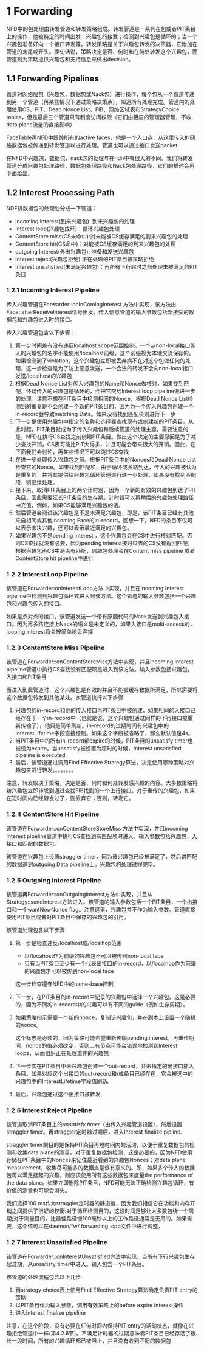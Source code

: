 # 1 Forwarding

NFD中的包处理由转发管道和转发策略组成。转发管道是一系列在包或者PIT条目上的操作，他被特定的时间出发：兴趣包的接受；检测到兴趣包是循环的；当一个兴趣包准备好向一个接口转发等。转发策略是关于兴趣包转发的决策器，它附加在管道的末尾或开头。换句话说，策略决定是否、何时和在何处转发这个兴趣包，而管道则为策略提供兴趣包和支持信息来做出decision。

## 1.1 Forwarding Pipelines

管道对网络层包（兴趣包，数据包或Nack包）进行操作，每个包从一个管道传递到另一个管道（再某些情况下通过策略决策点），知道所有处理完成。管道内的处理使用CS、PIT、Dead Nonce List、FIB、网络区域表和StrategyChoice tables，但是最后三个管道只有制度访问权限（它们由相应的管理器管理，不收data plane流量的直接影响）

FaceTable再NFD中跟踪所有的active faces，他是一个入口点，从这里传入的网络数据包被传递到转发管道以进行处理。管道也可以通过接口发送packet

在NFD中兴趣包，数据包，nack包的处理与在ndn中有很大的不同。我们将转发管道分成兴趣包处理路径，数据包处理路径和Nack包处理路径，它们的描述会再下面给出。

## 1.2 Interest Processing Path

NDF讲数据包的处理划分成一下管道：

- incoming Interest(到来兴趣包): 到来兴趣包的处理
- Interest loop(兴趣包成环)：循环兴趣包处理
- ContentStore miss(CS未命中):对未能被CS缓存满足的到来兴趣包的处理
- ContentStore hit(CS命中)：对能被CS缓存满足的到来兴趣包的处理
- outgoing Interest(外出兴趣包): 准备和发送兴趣包
- Interest reject(兴趣包拒绝):正在处理的PIT条目被策略拒绝
- Interest unsatisfied(未满足兴趣包)：再所有下行超时之前处理未被满足的PIT条目

### 1.2.1 Incoming Interest Pipeline

传入兴趣管道在Forwarder::onInComingInterest 方法中实现，该方法由Face::afterReceiveInterest信号出发。传入信息管道的输入参数包括新接受的数据包和兴趣包进入时的接口。

传入兴趣管道包含以下步骤：

1. 第一步时间差有没有违反localhost scope范围控制。一个从non-local接口传入的兴趣包的名字不能使用/localhost前缀，这个前缀视为本地交流保存的。如果检测到了violation，这个兴趣包立即被丢弃病不在对这个包做任何的处理，这一步检查是为了防止恶意发送，一个合法的转发不会向non-local接口发送/localhost的兴趣包
2. 根据Dead Nonce List对传入兴趣包的Name和Nonce做核对，如果找到匹配，怀疑传入的兴趣包是循环的，会把它交给Interest loop pipeline做进一步的处理。注意不想在PIT条目中检测相同的Nonce，根据Dead Nonce List检测到的重复是不会创建一个新的PIT条目的，因为为一个传入兴趣包创建一个in-record会导致matching Data。如果没有找到匹配项则进行下一步
3. 下一步是使用兴趣包中指定的名称和选择器查找现有或创建新的PIT条目。从此时起，PIT条目就成为了传入兴趣包和后续管道的处理主题。需要注意的是，NFD在执行CS查找之前创建PIT条目。做出这个决定的主要原因是为了减少查找开销，CS表可能比PIT大得多，并且可能会带来很大的开销。因此，在下面我们会讨论，再某些情况下可以跳过CS查找
4. 在进一步处理传入兴趣包之前。根据PIT条目中的Nonces和Dead Nonce List检查它的Nonce。如果找到匹配项，由于循环或多路到达，传入的兴趣被认为是重复的，并将其提供给兴趣包循环管道进行进一步处理。如果没有找到匹配项，则继续处理。
5. 接下来，取消PIT条目上的两个计时器，因为一个新的有效的兴趣包到达了PIT条目，因此需要延长PIT条目的生存期。计时器可以再稍后的兴趣包处理路径中充值，例如，如果CS能够满足兴趣包的话。
6. 然后管道会测试该兴趣包是不是未满足兴趣包，即是，该PIT条目已经有其他来自相同或其他incoming Face的in-record。回想一下，NFD的条目不仅可以表示未决兴趣，还可以表示最近满足的兴趣包。
7. 如果兴趣包不是pending interest ，这个兴趣包会在CS中进行核对匹配。否则CS查找就没有必要，因为pending interest按时过去的CS没有返回匹配。根据兴趣包再CS中是否有匹配，兴趣包处理会在Content miss pipeline 或者 ContentStore hit pipeline中进行

### 1.2.2 Interest Loop Pipeline

该管道在Forwarder:onInterestLoop方法中实现，并且在incoming Interest pipeline中检测到兴趣包循环式进入到该方法。这个管道的输入参数包括一个兴趣包和兴趣包传入的接口。

如果是点对点的接口，该管道发送一个带有原因代码的Nack发送到兴趣包入接口。因为再多路连接上Nack的语义是未定义的，如果入接口是multi-access的，looping interest将会被简单地丢弃掉

### 1.2.3 ContentStore Miss Pipeline

该管道在Forwarder::onContentStoreMiss方法中实现，并且incoming Interest pipeline管道中执行CS查找没有匹配项是进入到该方法。输入参数包括兴趣包，入接口和PIT条目

当进入到此管道时，这个兴趣包是有效的并且不能被缓存数据所满足，所以需要将这个数据包转发到其他某处。次管道执行以下步骤：

1. 兴趣包的in-record和他的传入接口再PIT条目中被创建，如果相同的入接口已经存在于一个in-record中（也就是说，这个兴趣包通过同样的下行接口被重新传输了），他只是简单刷新。in-record的过期时间有兴趣包中的InterestLifetime字段直接控制。如果这个字段被省略了，那么默认值是4s。
2. 当PIT条目中的所有in-record都expire的时候，PIT条目的unsatisfy timer也被设为expire。当unsatisfy被设置为超时的时候，Interest unsatisfied pipeline is executed
3. 最后，该管道通过调用Find Effective Strategy算法，决定使用哪种策略对兴趣包来进行转发。。。。。。。。

注意，转发取决于策略，决定是否、何时和何处转发感兴趣的内容。大多数策略将新兴趣包立即转发到通过查找FIB找到的一个上行接口。对于重传的兴趣包，如果在短时间内已经转发过了，则丢弃它；否则，转发它。

### 1.2.4 ContentStore Hit Pipeline

该管道在Forwarder::onContentStoreStoreMiss 方法中实现，并且incoming Interest pipeline管道中执行CS查找到有匹配项时进入。输入参数包括兴趣包，入接口和匹配的数据包。

该管道在兴趣包上设置straggler timer，因为该兴趣包已经被满足了，然后讲匹配的数据送到outgoing Data pipeline上。兴趣包的处理过程完毕。

### 1.2.5 Outgoing Interest Pipeline

该管道再Forwarder::onOutgoingInterest方法中实现，并且从Strategy::sendInterest方法进入。该管道的输入参数包括一个PIT条目，一个出接口和一个wantNewNonce flag。注意这里，兴趣包并不作为输入参数。管道直接使用PIT条目或者对PIT条目中保存的兴趣包的引用。

该管道处理包含以下步骤

1. 第一步是检查违反/localhost或/localhop范围

   - 以/locahost作为前缀的兴趣包不可以被传到non-local face
   - 只有当PIT条目至少有一个代表出接口的in-record，以/localhop作为前缀的兴趣包才可以被传到non-local face

   这一步检查遵守NFD中的name-base控制

2. 下一步，在PIT条目的in-record中记录的兴趣包中选择一个兴趣包。这是必要的，因为不同的in-record中的兴趣可以有不同的guide（例如生存周期）。

3. 如果策略指示需要一个新的nonce，复制该兴趣包，并在副本上设置一个随机的nonce。

   这个标志是必须的，因为策略可能希望重新传输pending interest，再重传期间，nonce的值必须改变，否则上有节点可能会错误地检测到Interest loops，从而组织正在处理重传的兴趣包

4. 下一步实在PIT条目中未兴趣包创建一个out-record，并未指定的出接口插入条目。如果对应这个出接口的out-record和/或条目已经存在，它会被选中的兴趣包中的InterestLifetime字段值刷新。

5. 最后，兴趣包通过这个出接口被转发

### 1.2.6 Interest Reject Pipeline

该管道取消PIT条目上的*unsatisfy timer*（由传入兴趣管道设置），然后设置straggler timer。再straggler定时器过期后，进入Interest finalize pipline.

straggler timer的目的是保持PIT条目再短时间内的活动，以便于重复数据包的检测和收集data plane的测量。对于重复数据包检测，这是必要的，因为NFD使用存储在PIT条目中的Nonces来记住最近看到的兴趣包Nonces；对data plane measurement，收集尽可能多的数据点是很有意义的。即，如果多个传入的数据包可以满足挂起的兴趣，则应该使用所有这些数据包来度量the performance of the data plane。如果立即删除PIT条目，NFD可能无法正确检测兴趣包循环，有价值的测量也可能会消失。

我们选择100 ms作为straggler定时器的静态值，因为我们相信它在功能和内存开销之间提供了很好的权衡:对于循环检测目的，这段时间足够让大多数包绕一个周期;对于测量目的，比最佳路径慢100毫秒以上的工作路径通常是无用的。如果需要，这个值可以在daemon/fw/ forwarding .cpp文件中进行调整。

### 1.2.7 Interest Unsatisfied Pipeline

该管道在Forwarder::onInterestUnsatisfied方法中实现，当所有下行兴趣包生存起过期，从unsatisfy timer中进入。输入包含一个PIT条目。

该管道的处理流程包含以下几步

1. 再strategy choice表上使用Find Effective Strategy算法确定负责PIT entry的策略
2. 以PIT条目作为输入参数，调用有效策略上的before expire Interest操作
3. 进入Interest finalize pipeline

注意，在这个阶段，没有必要在任何时间内保持PIT entry的活动状态，就像在兴趣拒绝管道中一样(第4.2.6节)。不满足计时器的过期意味着PIT条目已经存活了很长一段时间，所有的兴趣循环都已被阻止，并且没有收到匹配的数据包

